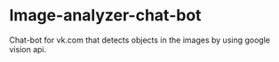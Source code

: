# Image-analyzer-chat-bot
Chat-bot for vk.com that detects objects in the images by using google vision api.
